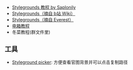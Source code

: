 * [Stylegrounds 教程 by Saplonily](https://saplonily.top/celeste_modding_tutorial/mapping/room_meta_text/#stylegrounds)
* [Stylegrounds（摘自 b站 Wiki）](https://wiki.biligame.com/celeste/%E8%83%8C%E6%99%AF)
* [Stylegrounds（摘自 Everest）](https://github.com/EverestAPI/Resources/wiki/Adding-Stylegrounds)
* [电箱教程](https://www.bilibili.com/video/BV1Av4y1D7a8)
* 冬菜教程(群文件里)


## 工具

* [Styleground picker](https://styleground-picker.modded-celeste.com/): 方便查看官图背景并可以点击复制路径
